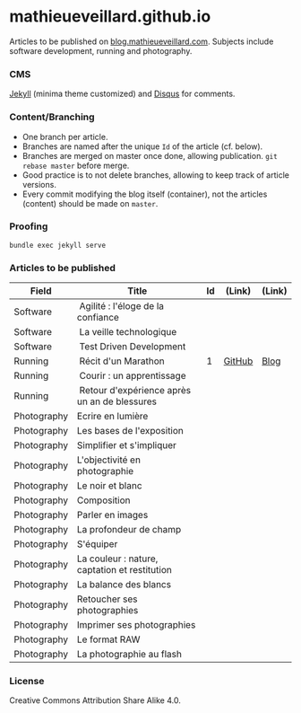 # mathieueveillard.github.io
Articles to be published on [blog.mathieueveillard.com](http://blog.mathieueveillard.com). Subjects include software development, running and photography.


### CMS
[Jekyll](https://github.com/jekyll/jekyll) (minima theme customized) and [Disqus](https://disqus.com/) for comments.


### Content/Branching
* One branch per article.
* Branches are named after the unique `Id` of the article (cf. below).
* Branches are merged on master once done, allowing publication. `git rebase master` before merge.
* Good practice is to not delete branches, allowing to keep track of article versions.
* Every commit modifying the blog itself (container), not the articles (content) should be made on `master`.


### Proofing
`bundle exec jekyll serve`


### Articles to be published
Field | Title | Id | (Link) | (Link)
------|-------|----|--------|-------
Software | Agilité : l'éloge de la confiance | | |
Software | La veille technologique | | |
Software | Test Driven Development | | |
Running | Récit d'un Marathon | 1 | [GitHub](https://github.com/mathieueveillard/mathieueveillard.github.io/blob/1/_posts/2017-08-06-Recit-d-un-marathon.md) | [Blog](http://blog.mathieueveillard.com/running/2017/08/06/Recit-d-un-marathon.html)
Running | Courir : un apprentissage | | |
Running | Retour d'expérience après un an de blessures | | |
Photography | Ecrire en lumière | | |
Photography | Les bases de l'exposition | | |
Photography | Simplifier et s'impliquer | | |
Photography | L'objectivité en photographie | | |
Photography | Le noir et blanc | | |
Photography | Composition | | |
Photography | Parler en images | | |
Photography | La profondeur de champ | | |
Photography | S'équiper | | |
Photography | La couleur : nature, captation et restitution | | |
Photography | La balance des blancs | | |
Photography | Retoucher ses photographies | | |
Photography | Imprimer ses photographies | | |
Photography | Le format RAW | | |
Photography | La photographie au flash | | |


### License
Creative Commons Attribution Share Alike 4.0.
